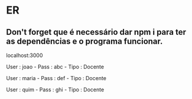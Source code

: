 # ER

## Don't forget que é necessário dar npm i para ter as dependências e o programa funcionar.

localhost:3000

User : joao - Pass : abc - Tipo : Docente

User : maria - Pass : def - Tipo : Docente

User : quim - Pass : ghi - Tipo : Docente
